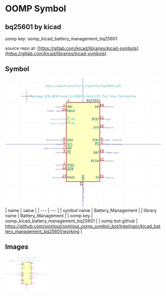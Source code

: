# OOMP Symbol  
## bq25601  by kicad  
  
oomp key: oomp_kicad_battery_management_bq25601  
  
source repo at: [https://gitlab.com/kicad/libraries/kicad-symbols](https://gitlab.com/kicad/libraries/kicad-symbols)  
## Symbol  
  
[![working.png](working_600.png)](working.png)  
| name | value | 
| --- | --- | 
| symbol name | Battery_Management | 
| library name | Battery_Management | 
| oomp key | oomp_kicad_battery_management_bq25601 | 
| oomp bot github | https://github.com/oomlout/oomlout_oomp_symbol_bot/tree/main/kicad_battery_management_bq25601/working | 
## Images  
  
[![working.png](working_140.png)](working.png)  
